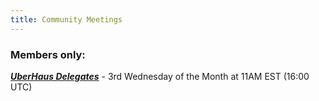 ```yaml
---
title: Community Meetings
---
```


### Members only: 
[***UberHaus Delegates***](https://discord.com/channels/709210493549674598/827264041835692052/842816158712332378) - 3rd Wednesday of the Month at 11AM EST (16:00 UTC)

